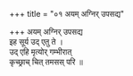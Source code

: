+++
title = "०१ अयम् अग्निर् उपसद्य"

+++
अयम् अग्निर् उपसद्य  
इह सूर्य उद् एतु ते ।  
उद् एहि मृत्योर् गम्भीरात्  
कृच्छ्राच् चित् तमसस् परि ॥